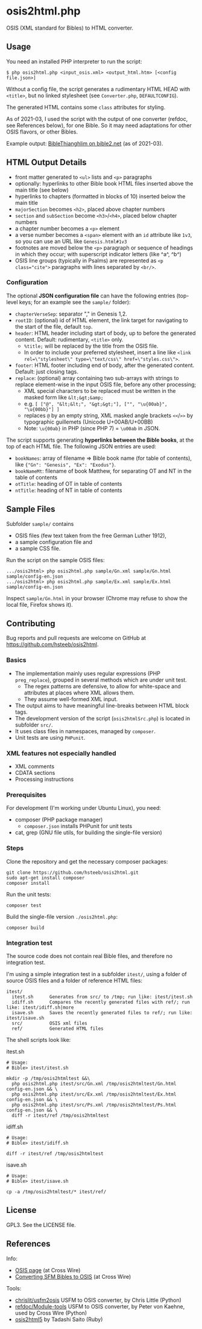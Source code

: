 # osis2html.php

OSIS (XML standard for Bibles) to HTML converter.

## Usage

You need an installed PHP interpreter to run the script:

    $ php osis2html.php <input_osis.xml> <output_html.htm> [<config file.json>]

Without a config file, the script generates a rudimentary HTML HEAD with `<title>`, but no linked stylesheet (see `Converter.php`, `DEFAULTCONFIG`).

The generated HTML contains some `class` attributes for styling.

As of 2021-03, I used the script with the output of one converter
(refdoc, see References below), for one Bible. So it may need
adaptations for other OSIS flavors, or other Bibles.

Example output: [BibleThianghlim on bible2.net](https://bible2.net/bible/BibleThianghlim/Gn.html) (as of 2021-03).


## HTML Output Details

- front matter generated to `<ul>` lists and `<p>` paragraphs
- optionally: hyperlinks to other Bible book HTML files inserted above the main title (see below)
- hyperlinks to chapters (formatted in blocks of 10) inserted below the main title
- `majorSection` becomes `<h2>`, placed above chapter numbers
- `section` and `subSection` become `<h3>`/`<h4>`, placed below chapter numbers
- a chapter number becomes a `<p>` element
- a verse number becomes a `<span>` element with an `id` attribute like `1v3`, so you can use an URL like `Genesis.html#1v3`
- footnotes are moved below the `<p>` paragraph or sequence of headings in which they occur; with superscript indicator letters (like ^a^, ^b^)
- OSIS line groups (typically in Psalms) are represented as `<p class="cite">` paragraphs with lines separated by `<br/>`.

### Configuration

The optional **JSON configuration file** can have the following entries (top-level keys; for an example see the `sample/` folder):

- `chapterVerseSep`: separator "," in Genesis 1,2.
- `rootID`: (optional) id of HTML element, the link target for navigating to the start of the file, default `top`.
- `header`: HTML header including start of body, up to before the generated content. Default: rudimentary, `<title>` only.
    * `%title;` will be replaced by the title from the OSIS file.
    * In order to include your preferred stylesheet, insert a line like `<link rel=\"stylesheet\" type=\"text/css\" href=\"styles.css\">`.
- `footer`: HTML footer including end of body, after the generated content. Default: just closing tags.
- `replace`: (optional) array containing two sub-arrays with strings to replace element-wise in the input OSIS file, before any other processing;
    * XML special characters to be replaced must be written in the masked form like `&lt;&gt;&amp;`
    * e.g. `[ ["@", "&lt;&lt;", "&gt;&gt;"], ["", "\u{00ab}", "\u{00bb}"] ]`
    * replaces `@` by an empty string, XML masked angle brackets `<<`/`>>` by typographic guillemets (Unicode U+00AB/U+00BB)
    * Note: `\u{00ab}` in PHP (since PHP 7) = `\u00ab` in JSON.

The script supports generating **hyperlinks between the Bible books**, at the top of each HTML file. The following JSON entries are used:

- `bookNames`: array of filename => Bible book name (for table of contents), like `{"Gn": "Genesis", "Ex": "Exodus"}`.
- `bookNameMt`: filename of book Matthew, for separating OT and NT in the table of contents
- `otTitle`: heading of OT in table of contents
- `ntTitle`: heading of NT in table of contents

## Sample Files

Subfolder `sample/` contains

- OSIS files (few text taken from the free German Luther 1912),
- a sample configuration file and
- a sample CSS file.

Run the script on the sample OSIS files:

~~~
.../osis2html> php osis2html.php sample/Gn.xml sample/Gn.html sample/config-en.json
.../osis2html> php osis2html.php sample/Ex.xml sample/Ex.html sample/config-en.json
~~~

Inspect `sample/Gn.html` in your browser (Chrome may refuse to show the local file, Firefox shows it).

## Contributing

Bug reports and pull requests are welcome on GitHub at https://github.com/hsteeb/osis2html.

### Basics

- The implementation mainly uses regular expressions (PHP `preg_replace`), grouped in several methods which are under unit test.
    * The regex patterns are defensive, to allow for white-space and attributes at places where XML allows them.
    * They assume well-formed XML input.
- The output aims to have meaningful line-breaks between HTML block tags.
- The development version of the script (`osis2htmlSrc.php`) is located in subfolder `src/`.
- It uses class files in namespaces, managed by `composer`.
- Unit tests are using `PHPunit`.

### XML features not especially handled

- XML comments
- CDATA sections
- Processing instructions

### Prerequisites

For development (I'm working under Ubuntu Linux), you need:

- composer (PHP package manager)
    * `composer.json` installs PHPunit for unit tests
- cat, grep (GNU file utils, for building the single-file version)

### Steps

Clone the repository and get the necessary composer packages:

```
git clone https://github.com/hsteeb/osis2html.git
sudo apt-get install composer
composer install
```

Run the unit tests:

```
composer test
```

Build the single-file version `./osis2html.php`:

```
composer build
```

### Integration test

The source code does not contain real Bible files, and therefore no integration test.

I'm using a simple integration test in a subfolder `itest/`, using a folder of
source OSIS files and a folder of reference HTML files:

~~~
itest/
  itest.sh      Generates from src/ to /tmp; run like: itest/itest.sh
  idiff.sh      Compares the recently generated files with ref/; run like: itest/idiff.sh|more
  isave.sh      Saves the recently generated files to ref/; run like: itest/isave.sh
  src/          OSIS xml files
  ref/          Generated HTML files
~~~

The shell scripts look like:

itest.sh

~~~
# Usage:
# Bible> itest/itest.sh

mkdir -p /tmp/osis2htmltest &&\
  php osis2html.php itest/src/Gn.xml /tmp/osis2htmltest/Gn.html config-en.json && \
  php osis2html.php itest/src/Ex.xml /tmp/osis2htmltest/Ex.html config-en.json && \
  php osis2html.php itest/src/Ps.xml /tmp/osis2htmltest/Ps.html config-en.json && \
  diff -r itest/ref /tmp/osis2htmltest
~~~

idiff.sh

~~~
# Usage:
# Bible> itest/idiff.sh

diff -r itest/ref /tmp/osis2htmltest
~~~

isave.sh

~~~
# Usage:
# Bible> itest/isave.sh

cp -a /tmp/osis2htmltest/* itest/ref/
~~~

## License

GPL3. See the LICENSE file.

## References

Info:

- [OSIS page](https://www.crosswire.org/osis/) (at Cross Wire)
- [Converting SFM Bibles to OSIS](https://wiki.crosswire.org/Converting_SFM_Bibles_to_OSIS) (at Cross Wire)

Tools:

- [chrislit/usfm2osis](https://github.com/chrislit/usfm2osis) USFM to OSIS converter, by Chris Little (Python)
- [refdoc/Module-tools](https://github.com/refdoc/Module-tools) USFM to OSIS converter, by Peter von Kaehne, used by Cross Wire (Python)
- [osis2html5](https://github.com/tadd/osis2html5) by Tadashi Saito (Ruby)
